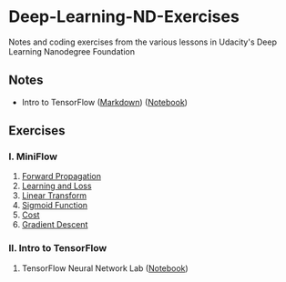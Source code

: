 # Deep-Learning-ND-Exercises
Notes and coding exercises from the various lessons in Udacity's Deep Learning Nanodegree Foundation

## Notes

* Intro to TensorFlow ([Markdown](https://github.com/nehal96/Deep-Learning-ND-Exercises/blob/master/Intro%20to%20TensorFlow/intro-to-tensorflow-notes.md)) ([Notebook](https://github.com/nehal96/Deep-Learning-ND-Exercises/blob/master/Intro%20to%20TensorFlow/intro-to-tensorflow-notes.ipynb))

## Exercises

### I. MiniFlow

1. [Forward Propagation](https://github.com/nehal96/Deep-Learning-ND-Exercises/tree/master/MiniFlow/1%20-%20Forward%20Propagation)
2. [Learning and Loss](https://github.com/nehal96/Deep-Learning-ND-Exercises/tree/master/MiniFlow/2%20-%20Learning%20and%20Loss)
3. [Linear Transform](https://github.com/nehal96/Deep-Learning-ND-Exercises/tree/master/MiniFlow/3%20-%20Linear%20Transform)
4. [Sigmoid Function](https://github.com/nehal96/Deep-Learning-ND-Exercises/tree/master/MiniFlow/4%20-%20Sigmoid%20Function)
5. [Cost](https://github.com/nehal96/Deep-Learning-ND-Exercises/tree/master/MiniFlow/5%20-%20Cost)
6. [Gradient Descent](https://github.com/nehal96/Deep-Learning-ND-Exercises/tree/master/MiniFlow/6%20-%20Gradient%20Descent)

### II. Intro to TensorFlow

1. TensorFlow Neural Network Lab ([Notebook](https://github.com/nehal96/Deep-Learning-ND-Exercises/blob/master/Intro%20to%20TensorFlow/tf_neural_network_lab.ipynb))
